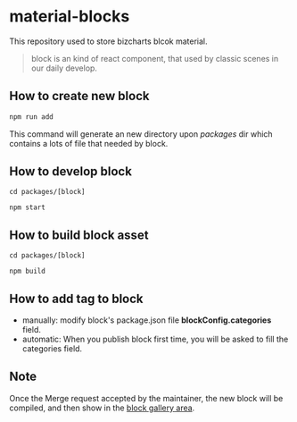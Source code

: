 # material-blocks

This repository used to store bizcharts blcok material.

> block is an kind of react component, that used by classic scenes in our daily develop.

## How to create new block

```bash
npm run add
```

This command will generate an new directory upon *packages* dir which contains a lots of file that needed by block.

## How to develop block

```
cd packages/[block]

npm start
```

## How to build block asset

```
cd packages/[block]

npm build
```

## How to add tag to block

- manually: modify block's package.json file **blockConfig.categories** field.
- automatic: When you publish block first time, you will be asked to fill the categories field.

## Note

Once the Merge request accepted by the maintainer, the new block will be compiled, and then show in the [block gallery area](bizcharts.net).